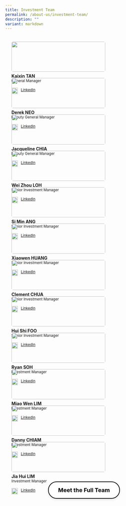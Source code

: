 ```yaml
---
title: Investment Team
permalink: /about-us/investment-team/
description: ""
variant: markdown
---
```

<div style="display: flex; flex-wrap: wrap; padding: 10px">
    <div class="sgds-card col" style="flex: 1 1 47%; margin: 10px; max-width: 300px;">
    <div class="sgds-card-image" style="width: 100%; position: relative;">
        <figure class="sgds-image" style="margin: 0; width: 100%; height: 100%;">
            <img src="/images/Profile Photos/Kaixin_TAN.png" style="width: 100%; height: 100%; object-fit: cover; border-radius: 5px;">
        </figure>
    </div>
    <div style="display: flex; flex-direction: column; align-items: flex-start; gap: 5px; padding: 5px 0;" class="sgds-card-content">
        <div style="width: 100%; margin-left: 0;">
            <p style="margin: 0; text-align: left;"><strong>Kaixin TAN</strong></p>
            <small style="text-align: left;">General Manager</small>
        </div>
        <div style="display: flex; margin-top: 10px;">
            <div><img src="/images/linkedin.png" style="width: 20px; margin-left: 0; display: inline; margin-right: 10px;"></div>
            <a href="https://www.linkedin.com/in/kaixin/" target="_blank"><small>LinkedIn</small></a>
        </div>
    </div>
</div>
<div class="sgds-card col" style="flex: 1 1 47%; margin: 10px; max-width: 300px;">
    <div class="sgds-card-image" style="width: 100%; position: relative;">
        <figure class="sgds-image" style="margin: 0; width: 100%; height: 100%;">
            <img src="/images/Profile Photos/Derek_NEO.png" style="width: 100%; height: 100%; object-fit: cover; border-radius: 5px;">
        </figure>
    </div>
    <div style="display: flex; flex-direction: column; align-items: flex-start; gap: 5px; padding: 5px 0;" class="sgds-card-content">
        <div style="width: 100%; margin-left: 0;">
            <p style="margin: 0; text-align: left;"><strong>Derek NEO</strong></p>
            <small style="text-align: left;">Deputy General Manager</small>
        </div>
        <div style="display: flex; margin-top: 10px;">
            <div><img src="/images/linkedin.png" style="width: 20px; margin-left: 0; display: inline; margin-right: 10px;"></div>
            <a href="https://www.linkedin.com/in/derek-neo-a5183231/" target="_blank"><small>LinkedIn</small></a>
        </div>
    </div>
</div>
<div class="sgds-card col" style="flex: 1 1 47%; margin: 10px; max-width: 300px;">
    <div class="sgds-card-image" style="width: 100%; position: relative;">
        <figure class="sgds-image" style="margin: 0; width: 100%; height: 100%;">
            <img src="/images/Profile Photos/Jacqueline_CHIA.png" style="width: 100%; height: 100%; object-fit: cover; border-radius: 5px;">
        </figure>
    </div>
    <div style="display: flex; flex-direction: column; align-items: flex-start; gap: 5px; padding: 5px 0;" class="sgds-card-content">
        <div style="width: 100%; margin-left: 0;">
            <p style="margin: 0; text-align: left;"><strong>Jacqueline CHIA</strong></p>
            <small style="text-align: left;">Deputy General Manager</small>
        </div>
        <div style="display: flex; margin-top: 10px;">
            <div><img src="/images/linkedin.png" style="width: 20px; margin-left: 0; display: inline; margin-right: 10px;"></div>
            <a href="https://www.linkedin.com/in/jacqueline-chia/" target="_blank"><small>LinkedIn</small></a>
        </div>
    </div>
</div>
<div class="sgds-card col" style="flex: 1 1 47%; margin: 10px; max-width: 300px;">
    <div class="sgds-card-image" style="width: 100%; position: relative;">
        <figure class="sgds-image" style="margin: 0; width: 100%; height: 100%;">
            <img src="/images/Profile Photos/LOH_Wei_Zhou.png" style="width: 100%; height: 100%; object-fit: cover; border-radius: 5px;">
        </figure>
    </div>
    <div style="display: flex; flex-direction: column; align-items: flex-start; gap: 5px; padding: 5px 0;" class="sgds-card-content">
        <div style="width: 100%; margin-left: 0;">
            <p style="margin: 0; text-align: left;"><strong>Wei Zhou LOH</strong></p>
            <small style="text-align: left;">Senior Investment Manager</small>
        </div>
        <div style="display: flex; margin-top: 10px;">
            <div><img src="/images/linkedin.png" style="width: 20px; margin-left: 0; display: inline; margin-right: 10px;"></div>
            <a href="https://www.linkedin.com/in/loh-wei-zhou/" target="_blank"><small>LinkedIn</small></a>
        </div>
    </div>
</div>
<div class="sgds-card col" style="flex: 1 1 47%; margin: 10px; max-width: 300px;">
    <div class="sgds-card-image" style="width: 100%; position: relative;">
        <figure class="sgds-image" style="margin: 0; width: 100%; height: 100%;">
            <img src="/images/Profile Photos/ANG_Si_Min.png" style="width: 100%; height: 100%; object-fit: cover; border-radius: 5px;">
        </figure>
    </div>
    <div style="display: flex; flex-direction: column; align-items: flex-start; gap: 5px; padding: 5px 0;" class="sgds-card-content">
        <div style="width: 100%; margin-left: 0;">
            <p style="margin: 0; text-align: left;"><strong>Si Min ANG</strong></p>
            <small style="text-align: left;">Senior Investment Manager</small>
        </div>
        <div style="display: flex; margin-top: 10px;">
            <div><img src="/images/linkedin.png" style="width: 20px; margin-left: 0; display: inline; margin-right: 10px;"></div>
            <a href="https://www.linkedin.com/in/si-min-ang-14122453/" target="_blank"><small>LinkedIn</small></a>
        </div>
    </div>
</div>
<div class="sgds-card col" style="flex: 1 1 47%; margin: 10px; max-width: 300px;">
    <div class="sgds-card-image" style="width: 100%; position: relative;">
        <figure class="sgds-image" style="margin: 0; width: 100%; height: 100%;">
            <img src="/images/Profile Photos/HUANG_Xiao_Wen.png" style="width: 100%; height: 100%; object-fit: cover; border-radius: 5px;">
        </figure>
    </div>
    <div style="display: flex; flex-direction: column; align-items: flex-start; gap: 5px; padding: 5px 0;" class="sgds-card-content">
        <div style="width: 100%; margin-left: 0;">
            <p style="margin: 0; text-align: left;"><strong>Xiaowen HUANG</strong></p>
            <small style="text-align: left;">Senior Investment Manager</small>
        </div>
        <div style="display: flex; margin-top: 10px;">
            <div><img src="/images/linkedin.png" style="width: 20px; margin-left: 0; display: inline; margin-right: 10px;"></div>
            <a href="https://www.linkedin.com/in/xiaowen-huang-03aa5366/" target="_blank"><small>LinkedIn</small></a>
        </div>
    </div>
</div>
<div class="sgds-card col" style="flex: 1 1 47%; margin: 10px; max-width: 300px;">
    <div class="sgds-card-image" style="width: 100%; position: relative;">
        <figure class="sgds-image" style="margin: 0; width: 100%; height: 100%;">
            <img src="/images/Profile Photos/Clement_CHUA.png" style="width: 100%; height: 100%; object-fit: cover; border-radius: 5px;">
        </figure>
    </div>
    <div style="display: flex; flex-direction: column; align-items: flex-start; gap: 5px; padding: 5px 0;" class="sgds-card-content">
        <div style="width: 100%; margin-left: 0;">
            <p style="margin: 0; text-align: left;"><strong>Clement CHUA</strong></p>
            <small style="text-align: left;">Senior Investment Manager</small>
        </div>
        <div style="display: flex; margin-top: 10px;">
            <div><img src="/images/linkedin.png" style="width: 20px; margin-left: 0; display: inline; margin-right: 10px;"></div>
            <a href="https://www.linkedin.com/in/clement-chua-/" target="_blank"><small>LinkedIn</small></a>
        </div>
    </div>
</div>
<div class="sgds-card col" style="flex: 1 1 47%; margin: 10px; max-width: 300px;">
    <div class="sgds-card-image" style="width: 100%; position: relative;">
        <figure class="sgds-image" style="margin: 0; width: 100%; height: 100%;">
            <img src="/images/Profile Photos/FOO_Hui_Shi.png" style="width: 100%; height: 100%; object-fit: cover; border-radius: 5px;">
        </figure>
    </div>
    <div style="display: flex; flex-direction: column; align-items: flex-start; gap: 5px; padding: 5px 0;" class="sgds-card-content">
        <div style="width: 100%; margin-left: 0;">
            <p style="margin: 0; text-align: left;"><strong>Hui Shi FOO</strong></p>
            <small style="text-align: left;">Senior Investment Manager</small>
        </div>
        <div style="display: flex; margin-top: 10px;">
            <div><img src="/images/linkedin.png" style="width: 20px; margin-left: 0; display: inline; margin-right: 10px;"></div>
            <a href="https://www.linkedin.com/in/foohuishi/" target="_blank"><small>LinkedIn</small></a>
        </div>
    </div>
</div>
<div class="sgds-card col" style="flex: 1 1 47%; margin: 10px; max-width: 300px;">
    <div class="sgds-card-image" style="width: 100%; position: relative;">
        <figure class="sgds-image" style="margin: 0; width: 100%; height: 100%;">
            <img src="/images/Profile Photos/Ryan_SOH.png" style="width: 100%; height: 100%; object-fit: cover; border-radius: 5px;">
        </figure>
    </div>
    <div style="display: flex; flex-direction: column; align-items: flex-start; gap: 5px; padding: 5px 0;" class="sgds-card-content">
        <div style="width: 100%; margin-left: 0;">
            <p style="margin: 0; text-align: left;"><strong>Ryan SOH</strong></p>
            <small style="text-align: left;">Investment Manager</small>
        </div>
        <div style="display: flex; margin-top: 10px;">
            <div><img src="/images/linkedin.png" style="width: 20px; margin-left: 0; display: inline; margin-right: 10px;"></div>
            <a href="https://www.linkedin.com/in/ryan-soh-b317b3149/" target="_blank"><small>LinkedIn</small></a>
        </div>
    </div>
</div>

<div class="sgds-card col" style="flex: 1 1 47%; margin: 10px; max-width: 300px;">
    <div class="sgds-card-image" style="width: 100%; position: relative;">
        <figure class="sgds-image" style="margin: 0; width: 100%; height: 100%;">
            <img src="/images/Profile Photos/LIM_Miao_Wen.png" style="width: 100%; height: 100%; object-fit: cover; border-radius: 5px;">
        </figure>
    </div>
    <div style="display: flex; flex-direction: column; align-items: flex-start; gap: 5px; padding: 5px 0;" class="sgds-card-content">
        <div style="width: 100%; margin-left: 0;">
            <p style="margin: 0; text-align: left;"><strong>Miao Wen LIM</strong></p>
            <small style="text-align: left;">Investment Manager</small>
        </div>
        <div style="display: flex; margin-top: 10px;">
            <div><img src="/images/linkedin.png" style="width: 20px; margin-left: 0; display: inline; margin-right: 10px;"></div>
            <a href="https://www.linkedin.com/in/miao-wen-lim-1a7986192/" target="_blank"><small>LinkedIn</small></a>
        </div>
    </div>
</div>
	<div class="sgds-card col" style="flex: 1 1 47%; margin: 10px; max-width: 300px;">
    <div class="sgds-card-image" style="width: 100%; position: relative;">
        <figure class="sgds-image" style="margin: 0; width: 100%; height: 100%;">
            <img src="/images/Profile Photos/danny_chiam.png" style="width: 100%; height: 100%; object-fit: cover; border-radius: 5px;">
        </figure>
    </div>
    <div style="display: flex; flex-direction: column; align-items: flex-start; gap: 5px; padding: 5px 0;" class="sgds-card-content">
        <div style="width: 100%; margin-left: 0;">
            <p style="margin: 0; text-align: left;"><strong>Danny CHIAM</strong></p>
            <small style="text-align: left;">Investment Manager</small>
        </div>
        <div style="display: flex; margin-top: 10px;">
            <div><img src="/images/linkedin.png" style="width: 20px; margin-left: 0; display: inline; margin-right: 10px;"></div>
            <a href="https://www.linkedin.com/in/dannychiam/" target="_blank"><small>LinkedIn</small></a>
        </div>
    </div>
</div>
	<div class="sgds-card col" style="flex: 1 1 47%; margin: 10px; max-width: 300px;">
    <div class="sgds-card-image" style="width: 100%; position: relative;">
        <figure class="sgds-image" style="margin: 0; width: 100%; height: 100%;">
            <img src="/images/Profile Photos/LIM_Jia_Hui.png" style="width: 100%; height: 100%; object-fit: cover; border-radius: 5px;">
        </figure>
    </div>
    <div style="display: flex; flex-direction: column; align-items: flex-start; gap: 5px; padding: 5px 0;" class="sgds-card-content">
        <div style="width: 100%; margin-left: 0;">
            <p style="margin: 0; text-align: left;"><strong>Jia Hui LIM</strong></p>
            <small style="text-align: left;">Investment Manager</small>
        </div>
        <div style="display: flex; margin-top: 10px;">
            <div><img src="/images/linkedin.png" style="width: 20px; margin-left: 0; display: inline; margin-right: 10px;"></div>
            <a href="https://www.linkedin.com/in/jiahuifl/" target="_blank"><small>LinkedIn</small></a>
        </div>
    </div>
</div>
<div style="flex: 1 1 100%; display: flex; justify-content: center; margin-top: 20px;">
    <a style="display: flex; align-items: center; padding: 15px 30px; background-color: #fff; color: #000; text-decoration: none; border: 2px solid #000; border-radius: 50px; font-weight: bold; font-size: 18px; transition: background-color 0.3s ease, color 0.3s ease; justify-content: center; gap: 15px; box-shadow: 0 3px 8px rgba(0,0,0,0.1);" href="https://edbi.com/" target="_blank">
        <span>Meet the Full Team</span>
    </a>
</div>
</div>